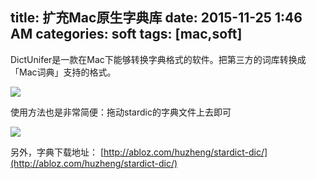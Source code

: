 title: 扩充Mac原生字典库
date: 2015-11-25 1:46 AM
categories: soft
tags: [mac,soft]
---
DictUnifer是一款在Mac下能够转换字典格式的软件。把第三方的词库转换成「Mac词典」支持的格式。

<!--more-->
![](http://harchiko.qiniudn.com/Screen%20Shot%202015-11-25%20at%201.39.29%20AM.png)

使用方法也是非常简便：拖动stardic的字典文件上去即可

![](http://harchiko.qiniudn.com/Dictunifier.gif)


另外，字典下载地址： [http://abloz.com/huzheng/stardict-dic/](http://abloz.com/huzheng/stardict-dic/)
